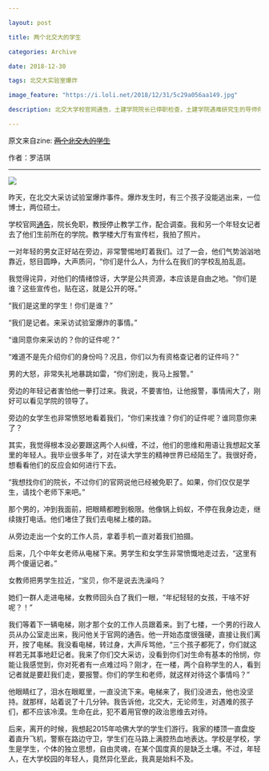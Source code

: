 ```yaml
---

layout: post

title: 两个北交大的学生

categories: Archive

date: 2018-12-30

tags: 北交大实验室爆炸

image_feature: "https://i.loli.net/2018/12/31/5c29a056aa149.jpg"

description: 北交大学校官网通告，土建学院院长已停职检查，土建学院遇难研究生的导师停止一切教学科研工作，协助配合事故调查处置工作。

---
```


原文来自zine: ~~[两个北交大的学生](https://zine.la/article/9f03474f25654576962c693f106d3928)~~

作者：罗洁琪

---

![](https://i.loli.net/2018/12/31/5c29a056aa149.jpg)

昨天，在北交大采访试验室爆炸事件。爆炸发生时，有三个孩子没能逃出来，一位博士，两位硕士。

学校官网[通告](https://www.thepaper.cn/newsDetail_forward_2791514)，院长免职，教授停止教学工作，配合调查。我和另一个年轻女记者去了他们生前所在的学院。教学楼大厅有宣传栏，我拍了照片。

一对年轻的男女正好站在旁边，非常警惕地盯着我们。过了一会，他们气势汹汹地靠近，怒目圆睁，大声质问，“你们是什么人，为什么在我们的学校乱拍乱逛。

我觉得诧异，对他们的情绪惊讶，大学是公共资源，本应该是自由之地。“你们是谁？这些宣传也，贴在这，就是公开的呀。”

“我们是这里的学生！你们是谁？”

“我们是记者。来采访试验室爆炸的事情。”

“谁同意你来采访的？你的证件呢？”

“难道不是先介绍你们的身份吗？况且，你们以为有资格查记者的证件吗？”

男的大怒，非常失礼地暴跳如雷，“你们别走，我马上报警。”

旁边的年轻记者害怕他一拳打过来。我说，不要害怕，让他报警，事情闹大了，刚好可以看见学院的领导了。

旁边的女学生也非常愤怒地看着我们，“你们来找谁？你们的证件呢？谁同意你来了？

其实，我觉得根本没必要跟这两个人纠缠，不过，他们的思维和用语让我想起文革里的年轻人。我毕业很多年了，对在读大学生的精神世界已经陌生了。我很好奇，想看看他们的反应会如何进行下去。

“我想找你们的院长，不过你们的官网说他已经被免职了。如果，你们仅仅是学生，请找个老师下来吧。”

那个男的，冲到我面前，把眼睛都瞪到极限。他像锅上蚂蚁，不停在我身边走，继续拨打电话。他们堵住了我们去电梯上楼的路。

从旁边走出一个女的工作人员，拿着手机一直对着我们拍摄。

后来，几个中年女老师从电梯下来。男学生和女学生非常愤慨地走过去，“这里有两个傻逼记者。”

女教师把男学生拉近，“宝贝，你不是说去洗澡吗？

她们一群人走进电梯，女教师回头白了我们一眼，“年纪轻轻的女孩，干啥不好呢？！”

我们等着下一辆电梯，刚才那个女的工作人员跟着来。到了七楼，一个男的行政人员从办公室走出来，我问他关于官网的通告。他一开始态度很强硬，直接让我们离开，按了电梯。我没看电梯，转过身，大声斥骂他，“三个孩子都死了，你们就这样若无其事地赶记者。我来了你们交大采访，没看到你们对生命有基本的怜悯，你能让我感觉到，你对死者有一点难过吗？刚才，在一楼，两个自称学生的人，看到记者就是要赶我们走，要报警。你们的学生和老师，就这样对待这个事情吗？”

他眼睛红了，泪水在眼眶里，一直没流下来。电梯来了，我们没进去，他也没坚持。就那样，站着说了十几分钟。我告诉他，北交大，无论师生，对遇难的孩子们，都不应该冷漠。生命在此，犯不着用官僚的政治思维去对待。

后来，离开的时候，我想起2015年哈佛大学的学生们游行。我家的楼顶一直盘旋着直升飞机，警察在路边守卫，学生们在马路上满腔热血地表达。学校是学校，学生是学生，个体的独立思想，自由灵魂，在某个国度真的是缺乏土壤。不过，年轻人，在大学校园的年轻人，竟然异化至此，我真是始料不及。
